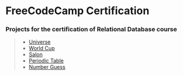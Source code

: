 # FreeCodeCamp Certification

### Projects for the certification of Relational Database course
>- [Universe](https://github.com/vsonap/FCC/tree/main/Universe)
>- [World Cup](https://github.com/vsonap/FCC/tree/main/worldcup)
>- [Salon](https://github.com/vsonap/FCC/tree/main/Salon)
>- [Periodic Table](https://github.com/vsonap/FCC/tree/main/periodic%20table)
>- [Number Guess](https://github.com/vsonap/FCC/tree/main/Number_Guess)
